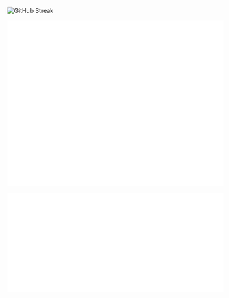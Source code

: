 <!--
### Hi there 👋
**Jheickson/Jheickson** is a ✨ _special_ ✨ repository because its `README.md` (this file) appears on your GitHub profile.

Here are some ideas to get you started:

- 🔭 I’m currently working on ...
- 🌱 I’m currently learning ...
- 👯 I’m looking to collaborate on ...
- 🤔 I’m looking for help with ...
- 💬 Ask me about ...
- 📫 How to reach me: ...
- 😄 Pronouns: ...
- ⚡ Fun fact: ...
-->
<p align="center">

![GitHub Streak](https://streak-stats.demolab.com?user=Jheickson&theme=transparent&hide_border=true&date_format=j%20M%5B%20Y%5D&exclude_days=Sun%2CSat&card_width=750)

![GitHub Metrics](github-metrics.svg)

![WakaTime Metrics](metrics.plugin.wakatime.svg)

</p>
